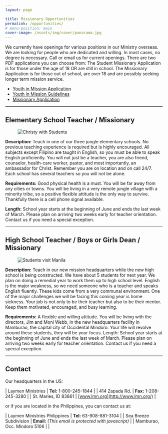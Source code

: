 ```yaml
---
layout: page

title: Missionary Opportunities
permalink: /opportunities/
# menu-position: main
cover-image: /assets/img/cover/panorama.jpg
---
```


We currently have openings for various positions in our Ministry overseas. We are looking for people who are dedicated and willing. In most cases, no degree is necessary. Call or email us for current openings. There are two PDF applications you can choose from: The Student Missionary Application is for those under the age of 18 OR are still in school. The Missionary Application is for those out of school, are over 18 and are possibly seeking longer term mission service.

- [Youth in Mission Application](http://www.lmn.org/forms/Youth%20Mission%20app_eml.pdf)
- [Youth in Mission Guidelines](http://www.lmn.org/forms/SM_GuideLines.pdf)
- [Missionary Application](http://www.lmn.org/forms/Missionary_Sponsor_app.pdf)

---

## Elementary School Teacher / Missionary

<figure class="u-1/2 u-float-right u-margin-left">
    <img class="u-zoomable" alt="Christy with Students" src="{{site.img_dir}}/2017/07/christys-students-800.jpg">
</figure>

**Description:** Teach in one of our three jungle elementary schools. No previous teaching experience is required but is highly encouraged. All subjects except Filipino are taught in English, so you must be able to speak English proficiently. You will not just be a teacher, you are also friend, counselor, health-care worker, pastor, and most importantly, an ambassador for Christ. Remember you are on location and on call 24/7. Each school has several teachers so you will not be alone.

**Requirements:** Good physical health is a must. You will be far away from any cities or towns. You will be living in a very remote jungle village with a minority tribe, so a positive flexible attitude is the only way to survive. Thankfully there is a cell phone signal available.

**Length:** School year starts at the beginning of June and ends the last week of March. Please plan on arriving two weeks early for teacher orientation. Contact us if you need a special exception.

---

## High School Teacher / Boys or Girls Dean / Missionary

<figure class="u-1/2 u-float-right u-margin-left">
    <img class="u-zoomable" alt="Students visit Manila" src="{{site.img_dir}}/2017/07/students-visit-manila-800.jpg">
</figure>

**Description:** Teach in our new mission headquarters while the new high school is being constructed. We have about 5 students for next year. We plan on doing a remedial year to work them up to high school level. English is the major weakness, so we need someone who is a teacher and speaks English fluently. These kids come from a very communal environment. One of the major challenges we will be facing this coming year is home sickness. Your job is not only to be their teacher but also to be their mentor. Keep them motivated, encouraged, and busy learning.

**Requirements:** A flexible and willing attitude. You will be living with the directors, Jim and Moni Webb, in the new headquarters facility in Mamburao, the capital city of Occidental Mindoro. Your life will revolve around these students, they will be your focus.  Length: School year starts at the beginning of June and ends the last week of March. Please plan on arriving two weeks early for teacher orientation. Contact us if you need a special exception.

---

## Contact

Our headquarters in the US:

| Laymen Ministries    | **Tel:** 1-800-245-1844 |
| 414 Zapada Rd.       | **Fax:** 1-208-245-3280 |
| St. Maries, ID 83861 | [www.lmn.org](http://www.lmn.org/) |

or if you are located in the Philippines, you can contact us at:

| Laymen Ministries Philippines | **Tel:** 63-908-881-3104    |
| Sea Breeze Subdivision        | **Email:** <noscript data-defuscate data-name="jimoniw" data-domain="yahoo.com"><em>(This email is protected with javascript)</em></noscript> |
| Mamburao, Occ. Mindoro 5106   |  |
